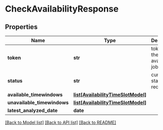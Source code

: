 # CheckAvailabilityResponse

## Properties
Name | Type | Description | Notes
------------ | ------------- | ------------- | -------------
**token** | **str** | token for the check availability job | [optional] 
**status** | **str** | current status for request | [optional] 
**available_timewindows** | [**list[AvailabilityTimeSlotModel]**](AvailabilityTimeSlotModel.md) |  | [optional] 
**unavailable_timewindows** | [**list[AvailabilityTimeSlotModel]**](AvailabilityTimeSlotModel.md) |  | [optional] 
**latest_analyzed_date** | **date** |  | [optional] 

[[Back to Model list]](../README.md#documentation-for-models) [[Back to API list]](../README.md#documentation-for-api-endpoints) [[Back to README]](../README.md)



